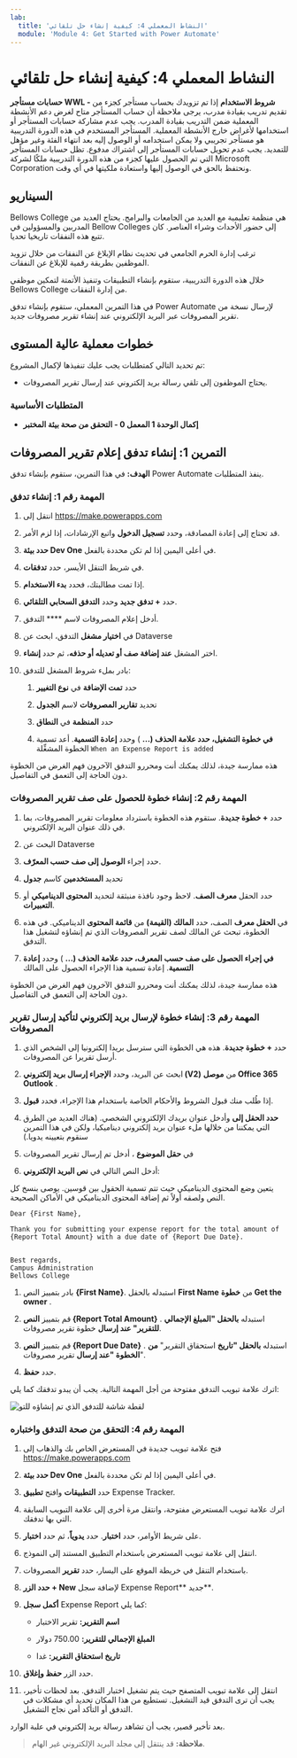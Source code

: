 ```yaml
---
lab:
  title: 'النشاط المعملي 4: كيفية إنشاء حل تلقائي'
  module: 'Module 4: Get Started with Power Automate'
---
```


# النشاط المعملي 4: كيفية إنشاء حل تلقائي

**حسابات مستأجر WWL - شروط الاستخدام** إذا تم تزويدك بحساب مستأجر كجزء من تقديم تدريب بقيادة مدرب، يرجى ملاحظة أن حساب المستأجر متاح لغرض دعم الأنشطة المعملية ضمن التدريب بقيادة المدرب. يجب عدم مشاركة حسابات المستأجر أو استخدامها لأغراض خارج الأنشطة المعملية. المستأجر المستخدم في هذه الدورة التدريبية هو مستأجر تجريبي ولا يمكن استخدامه أو الوصول إليه بعد انتهاء الفئة وغير مؤهل للتمديد. يجب عدم تحويل حسابات المستأجر إلى اشتراك مدفوع. تظل حسابات المستأجر التي تم الحصول عليها كجزء من هذه الدورة التدريبية ملكًا لشركة Microsoft Corporation ونحتفظ بالحق في الوصول إليها واستعادة ملكيتها في أي وقت. 

## السيناريو

Bellows College هي منظمة تعليمية مع العديد من الجامعات والبرامج. يحتاج العديد من المدربين والمسؤولين في Bellow Colleges إلى حضور الأحداث وشراء العناصر. كان تتبع هذه النفقات تاريخيا تحديا. 

ترغب إدارة الحرم الجامعي في تحديث نظام الإبلاغ عن النفقات من خلال تزويد الموظفين بطريقة رقمية للإبلاغ عن النفقات. 

خلال هذه الدورة التدريبية، ستقوم بإنشاء التطبيقات وتنفيذ الأتمتة لتمكين موظفي Bellows College من إدارة النفقات. 

في هذا التمرين المعملي، ستقوم بإنشاء تدفق Power Automate لإرسال نسخة من تقرير المصروفات عبر البريد الإلكتروني عند إنشاء تقرير مصروفات جديد.

## خطوات معملية عالية المستوى

تم تحديد التالي كمتطلبات يجب عليك تنفيذها لإكمال المشروع:

- يحتاج الموظفون إلى تلقي رسالة بريد إلكتروني عند إرسال تقرير المصروفات. 

### المتطلبات الأساسية

- **إكمال الوحدة 1 المعمل 0 - التحقق من صحة بيئة المختبر**

## التمرين 1: إنشاء تدفق إعلام تقرير المصروفات

**الهدف:** في هذا التمرين، ستقوم بإنشاء تدفق Power Automate ينفذ المتطلبات. 

### المهمة رقم 1: إنشاء تدفق

1. انتقل إلى https://make.powerapps.com

1. قد تحتاج إلى إعادة المصادقة، وحدد **تسجيل الدخول** واتبع الإرشادات، إذا لزم الأمر.

1. **حدد بيئة Dev One** في أعلى اليمين إذا لم تكن محددة بالفعل.

1. في شريط التنقل الأيسر، حدد **تدفقات**.

1. إذا تمت مطالبتك، فحدد **بدء الاستخدام**.

1. حدد **+ تدفق جديد** وحدد **التدفق السحابي التلقائي**.

1. أدخل إعلام المصروفات لاسم **** التدفق.

1. في **اختيار مشغل** التدفق، ابحث عن Dataverse

1. اختر المشغل **عند إضافة صف أو تعديله أو حذفه**، ثم حدد **إنشاء**.

1. بادر بملء شروط المشغل للتدفق:

    1. حدد **تمت الإضافة** في **نوع التغيير**
    
    1. تحديد **تقارير المصروفات** لاسم **الجدول**

    1. حدد **المنظمة** في **النطاق**

    1. **في خطوة التشغيل، حدد علامة الحذف (...** ) وحدد **إعادة التسمية**. أعد تسمية الخطوة المشغِّلة `When an Expense Report is added` 

هذه ممارسة جيدة، لذلك يمكنك أنت ومحررو التدفق الآخرون فهم الغرض من الخطوة دون الحاجة إلى التعمق في التفاصيل.

### المهمة رقم 2: إنشاء خطوة للحصول على صف تقرير المصروفات

1. حدد **+ خطوة جديدة**. ستقوم هذه الخطوة باسترداد معلومات تقرير المصروفات، بما في ذلك عنوان البريد الإلكتروني.

1. البحث عن Dataverse

1. حدد إجراء **الوصول إلى صف حسب المعرّف**.

1. تحديد **المستخدمين** كاسم **جدول**

1. حدد الحقل **معرف الصف**. لاحظ وجود نافذة منبثقة لتحديد **المحتوى الديناميكي** أو **التعبيرات**.

1. في **الحقل معرف** الصف، حدد **المالك (القيمة)** من **قائمة المحتوى** الديناميكي. في هذه الخطوة، تبحث عن المالك لصف تقرير المصروفات الذي تم إنشاؤه لتشغيل هذا التدفق. 

1. **في إجراء **الحصول على صف حسب المعرف**، حدد علامة الحذف (...** ) وحدد **إعادة التسمية**. إعادة تسمية هذا الإجراء الحصول على المالك

هذه ممارسة جيدة، لذلك يمكنك أنت ومحررو التدفق الآخرون فهم الغرض من الخطوة دون الحاجة إلى التعمق في التفاصيل.

### المهمة رقم 3: إنشاء خطوة لإرسال بريد إلكتروني لتأكيد إرسال تقرير المصروفات

1. حدد **+ خطوة جديدة**. هذه هي الخطوة التي سترسل بريدا إلكترونيا إلى الشخص الذي أرسل تقريرا عن المصروفات.

1. ابحث عن البريد، وحدد **الإجراء إرسال بريد إلكتروني (V2)** من **موصل Office 365 Outlook** .

1. إذا طُلب منك قبول الشروط والأحكام الخاصة باستخدام هذا الإجراء، فحدد **قبول**.

1. **حدد الحقل إلى** وأدخل عنوان بريدك الإلكتروني الشخصي. (هناك العديد من الطرق التي يمكننا من خلالها ملء عنوان بريد إلكتروني ديناميكيا، ولكن في هذا التمرين سنقوم بتعيينه يدويا.)  

1. في **حقل الموضوع** ، أدخل تم إرسال تقرير المصروفات

1. أدخل النص التالي في **نص البريد الإلكتروني**:

يتعين وضع المحتوى الديناميكي حيث تتم تسمية الحقول بين قوسين. يوصى بنسخ كل النص ولصقه أولاً ثم إضافة المحتوى الديناميكي في الأماكن الصحيحة.

    Dear {First Name},
    
    Thank you for submitting your expense report for the total amount of {Report Total Amount} with a due date of {Report Due Date}.
    
     
    Best regards,
    Campus Administration
    Bellows College

1. بادر بتمييز النص **{First Name}**. استبدله بالحقل **First Name** من **خطوة Get the owner** .

1. قم بتمييز **النص {Report Total Amount}** . استبدله **بالحقل **"المبلغ** الإجمالي للتقرير" عند إرسال** خطوة تقرير مصروفات.

1. قم بتمييز **النص {Report Due Date}** . استبدله **بالحقل "تاريخ** استحقاق التقرير" **من الخطوة "عند إرسال** تقرير مصروفات".

1. حدد **حفظ**.

اترك علامة تبويب التدفق مفتوحة من أجل المهمة التالية. يجب أن يبدو تدفقك كما يلي:

![لقطة شاشة للتدفق الذي تم إنشاؤه للتو](media/lab-4-create-an-automated-solution-01.png)

### المهمة رقم 4: التحقق من صحة التدفق واختباره

1. فتح علامة تبويب جديدة في المستعرض الخاص بك والذهاب إلى https://make.powerapps.com

1. **حدد بيئة Dev One** في أعلى اليمين إذا لم تكن محددة بالفعل.

1. حدد **التطبيقات** وافتح **تطبيق** Expense Tracker.

1. اترك علامة تبويب المستعرض مفتوحة، وانتقل مرة أخرى إلى علامة التبويب السابقة التي بها تدفقك.

1. على شريط الأوامر، حدد **اختبار**. حدد **يدوياً**، ثم حدد **اختبار**.

1. انتقل إلى علامة تبويب المستعرض باستخدام التطبيق المستند إلى النموذج.

1. باستخدام التنقل في خريطة الموقع على اليسار، حدد **تقرير** المصروفات.

1. **حدد الزر + New** لإضافة سجل Expense Report** جديد**.

1. **أكمل سجل** Expense Report كما يلي:

    - **اسم التقرير:** تقرير الاختبار

    - **المبلغ الإجمالي للتقرير:** 750.00 دولار

    - **تاريخ استحقاق التقرير:** غدا 

1. حدد الزر **حفظ وإغلاق**.

1. انتقل إلى علامة تبويب المتصفح حيث يتم تشغيل اختبار التدفق. بعد لحظات تأخير، يجب أن ترى التدفق قيد التشغيل. تستطيع من هذا المكان تحديد أي مشكلات في التدفق أو التأكد أمن نجاح التشغيل.

بعد تأخير قصير، يجب أن تشاهد رسالة بريد إلكتروني في علبة الوارد. 

>**ملاحظة:** قد ينتقل إلى مجلد البريد الإلكتروني غير الهام.
